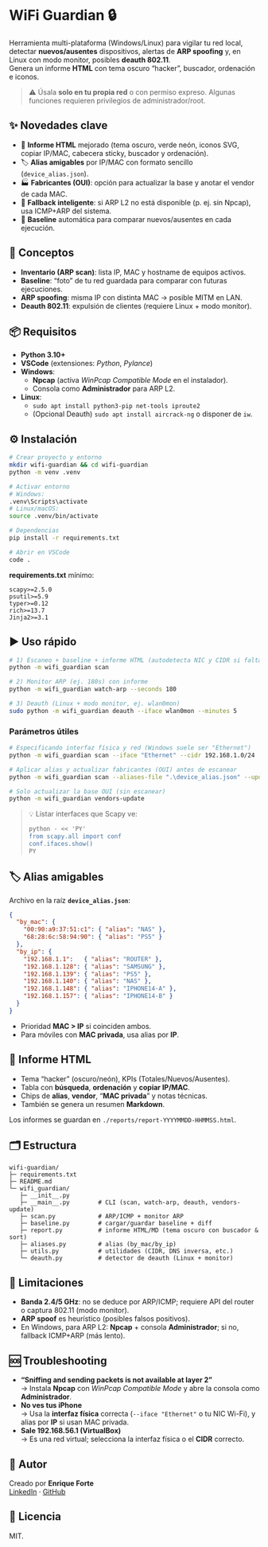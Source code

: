 # WiFi Guardian 🔒

Herramienta multi-plataforma (Windows/Linux) para vigilar tu red local, detectar **nuevos/ausentes** dispositivos, alertas de **ARP spoofing** y, en Linux con modo monitor, posibles **deauth 802.11**.  
Genera un informe **HTML** con tema oscuro “hacker”, buscador, ordenación e iconos.

> ⚠️ Úsala **solo en tu propia red** o con permiso expreso. Algunas funciones requieren privilegios de administrador/root.

## ✨ Novedades clave
- 🎨 **Informe HTML** mejorado (tema oscuro, verde neón, iconos SVG, copiar IP/MAC, cabecera sticky, buscador y ordenación).
- 🏷️ **Alias amigables** por IP/MAC con formato sencillo (`device_alias.json`).
- 🏭 **Fabricantes (OUI)**: opción para actualizar la base y anotar el vendor de cada MAC.
- 🧠 **Fallback inteligente**: si ARP L2 no está disponible (p. ej. sin Npcap), usa ICMP+ARP del sistema.
- 🧩 **Baseline** automática para comparar nuevos/ausentes en cada ejecución.

## 🧭 Conceptos
- **Inventario (ARP scan)**: lista IP, MAC y hostname de equipos activos.
- **Baseline**: “foto” de tu red guardada para comparar con futuras ejecuciones.
- **ARP spoofing**: misma IP con distinta MAC → posible MITM en LAN.
- **Deauth 802.11**: expulsión de clientes (requiere Linux + modo monitor).

## 📦 Requisitos
- **Python 3.10+**
- **VSCode** (extensiones: *Python*, *Pylance*)
- **Windows**:
  - **Npcap** (activa *WinPcap Compatible Mode* en el instalador).
  - Consola como **Administrador** para ARP L2.
- **Linux**:
  - `sudo apt install python3-pip net-tools iproute2`
  - (Opcional Deauth) `sudo apt install aircrack-ng` o disponer de `iw`.

## ⚙️ Instalación
```bash
# Crear proyecto y entorno
mkdir wifi-guardian && cd wifi-guardian
python -m venv .venv

# Activar entorno
# Windows:
.venv\Scripts\activate
# Linux/macOS:
source .venv/bin/activate

# Dependencias
pip install -r requirements.txt

# Abrir en VSCode
code .
```

**requirements.txt** mínimo:
```
scapy>=2.5.0
psutil>=5.9
typer>=0.12
rich>=13.7
Jinja2>=3.1
```

## ▶️ Uso rápido
```bash
# 1) Escaneo + baseline + informe HTML (autodetecta NIC y CIDR si faltan)
python -m wifi_guardian scan

# 2) Monitor ARP (ej. 180s) con informe
python -m wifi_guardian watch-arp --seconds 180

# 3) Deauth (Linux + modo monitor, ej. wlan0mon)
sudo python -m wifi_guardian deauth --iface wlan0mon --minutes 5
```

### Parámetros útiles
```bash
# Especificando interfaz física y red (Windows suele ser "Ethernet")
python -m wifi_guardian scan --iface "Ethernet" --cidr 192.168.1.0/24

# Aplicar alias y actualizar fabricantes (OUI) antes de escanear
python -m wifi_guardian scan --aliases-file ".\device_alias.json" --update-vendors

# Solo actualizar la base OUI (sin escanear)
python -m wifi_guardian vendors-update
```

> 💡 Listar interfaces que Scapy ve:
> ```bash
> python - << 'PY'
> from scapy.all import conf
> conf.ifaces.show()
> PY
> ```

## 🏷️ Alias amigables
Archivo en la raíz **`device_alias.json`**:
```json
{
  "by_mac": {
    "00:90:a9:37:51:c1": { "alias": "NAS" },
    "68:28:6c:58:94:90": { "alias": "PS5" }
  },
  "by_ip": {
    "192.168.1.1":   { "alias": "ROUTER" },
    "192.168.1.128": { "alias": "SAMSUNG" },
    "192.168.1.139": { "alias": "PS5" },
    "192.168.1.140": { "alias": "NAS" },
    "192.168.1.148": { "alias": "IPHONE14-A" },
    "192.168.1.157": { "alias": "IPHONE14-B" }
  }
}
```
- Prioridad **MAC > IP** si coinciden ambos.
- Para móviles con **MAC privada**, usa alias por **IP**.

## 🧪 Informe HTML
- Tema “hacker” (oscuro/neón), KPIs (Totales/Nuevos/Ausentes).
- Tabla con **búsqueda**, **ordenación** y **copiar IP/MAC**.
- Chips de **alias**, **vendor**, “**MAC privada**” y notas técnicas.
- También se genera un resumen **Markdown**.

Los informes se guardan en `./reports/report-YYYYMMDD-HHMMSS.html`.

## 🗂️ Estructura
```
wifi-guardian/
├─ requirements.txt
├─ README.md
└─ wifi_guardian/
   ├─ __init__.py
   ├─ __main__.py        # CLI (scan, watch-arp, deauth, vendors-update)
   ├─ scan.py            # ARP/ICMP + monitor ARP
   ├─ baseline.py        # cargar/guardar baseline + diff
   ├─ report.py          # informe HTML/MD (tema oscuro con buscador & sort)
   ├─ aliases.py         # alias (by_mac/by_ip)
   ├─ utils.py           # utilidades (CIDR, DNS inversa, etc.)
   └─ deauth.py          # detector de deauth (Linux + monitor)
```

## 🧱 Limitaciones
- **Banda 2.4/5 GHz**: no se deduce por ARP/ICMP; requiere API del router o captura 802.11 (modo monitor).
- **ARP spoof** es heurístico (posibles falsos positivos).
- En Windows, para ARP L2: **Npcap** + consola **Administrador**; si no, fallback ICMP+ARP (más lento).

## 🆘 Troubleshooting
- **“Sniffing and sending packets is not available at layer 2”**  
  → Instala **Npcap** con *WinPcap Compatible Mode* y abre la consola como **Administrador**.
- **No ves tus iPhone**  
  → Usa la **interfaz física** correcta (`--iface "Ethernet"` o tu NIC Wi-Fi), y alias por **IP** si usan MAC privada.
- **Sale 192.168.56.1 (VirtualBox)**  
  → Es una red virtual; selecciona la interfaz física o el **CIDR** correcto.

## 👤 Autor
Creado por **Enrique Forte**  
[LinkedIn](https://www.linkedin.com/in/enriqueforte) · [GitHub](https://github.com/EnriqueForte)

## 📄 Licencia
MIT.

